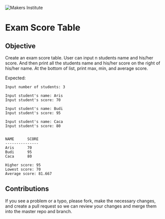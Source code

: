 ![Makers Institute](https://makersinstitute.id/img/logo-makersinstitute.png)

# Exam Score Table

## Objective
Create an exam score table. User can input n students name and his/her score. And then print all the students name and his/her score on the right of his/her name. At the bottom of list, print max, min, and average score.

Expected:
```
Input number of students: 3

Input student's name: Aris
Input student's score: 70

Input student's name: Budi
Input student's score: 95

Input student's name: Caca
Input student's score: 80


NAME      SCORE
---------------
Aris      70
Budi      95
Caca      80

Higher score: 95
Lowest score: 70
Average score: 81.667
```

## Contributions
If you see a problem or a typo, please fork, make the necessary changes, and create a pull request so we can review your changes and merge them into the master repo and branch.
